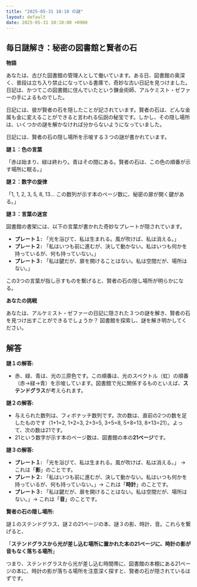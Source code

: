 ```yaml
---
title: "2025-05-31 10:10 の謎"
layout: default
date: 2025-05-31 10:10:00 +0900
---
```

## 毎日謎解き：秘密の図書館と賢者の石

**物語**

あなたは、古びた図書館の管理人として働いています。ある日、図書館の奥深く、普段は立ち入り禁止になっている書庫で、奇妙な古い日記を見つけました。日記は、かつてこの図書館に住んでいたという錬金術師、アルケミスト・ゼファーの手によるものでした。

日記には、彼が賢者の石を隠したことが記されています。賢者の石は、どんな金属も金に変えることができると言われる伝説の秘宝です。しかし、その隠し場所は、いくつかの謎を解かなければ分からないようになっていました。

日記には、賢者の石の隠し場所を示唆する３つの謎が書かれています。

**謎１：色の言葉**

「赤は始まり、緑は終わり。青はその間にある。賢者の石は、この色の順番が示す場所に眠る。」

**謎２：数字の旋律**

「1, 1, 2, 3, 5, 8, 13... この数列が示す本のページ数に、秘密の扉が開く鍵がある。」

**謎３：言葉の迷宮**

図書館の書架には、以下の言葉が書かれた奇妙なプレートが隠されています。

*   **プレート１:** 「光を浴びて、私は生まれる。風が吹けば、私は消える。」
*   **プレート２:** 「私はいつも前に進むが、決して動かない。私はいつも何かを持っているが、何も持っていない。」
*   **プレート３:** 「私は鍵だが、扉を開けることはない。私は空間だが、場所はない。」

この3つの言葉が指し示すものを繋げると、賢者の石の隠し場所が明らかになる。

**あなたの挑戦**

あなたは、アルケミスト・ゼファーの日記に隠された３つの謎を解き、賢者の石を見つけ出すことができるでしょうか？
図書館を探索し、謎を解き明かしてください。

## 解答

**謎１の解答:**

*   赤、緑、青は、光の三原色です。この順番は、光のスペクトル（虹）の順番（赤→緑→青）を示唆しています。図書館で光に関係するものといえば、**ステンドグラス**が考えられます。

**謎２の解答:**

*   与えられた数列は、フィボナッチ数列です。次の数は、直前の2つの数を足したものです（1+1=2, 1+2=3, 2+3=5, 3+5=8, 5+8=13, 8+13=21）。よって、次の数は21です。
*   21という数字が示す本のページ数は、図書館の本の**21ページ**です。

**謎３の解答:**

*   **プレート１:** 「光を浴びて、私は生まれる。風が吹けば、私は消える。」 → これは「**影**」のことです。
*   **プレート２:** 「私はいつも前に進むが、決して動かない。私はいつも何かを持っているが、何も持っていない。」→ これは「**時計**」のことです。
*   **プレート３:** 「私は鍵だが、扉を開けることはない。私は空間だが、場所はない。」→ これは「**音**」のことです。

**賢者の石の隠し場所:**

謎１のステンドグラス、謎２の21ページの本、謎３の影、時計、音。これらを繋げると、

「**ステンドグラスから光が差し込む場所に置かれた本の21ページに、時計の影が音もなく落ちる場所**」

つまり、ステンドグラスから光が差し込む時間帯に、図書館の本棚にある21ページの本に、時計の影が落ちる場所を注意深く探すと、賢者の石が隠されているはずです。
